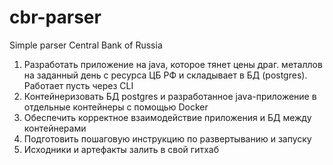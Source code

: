 # cbr-parser
Simple parser Central Bank of Russia

 
1. Разработать приложение на java, которое тянет цены драг. металлов на заданный день с ресурса ЦБ РФ и складывает в БД (postgres). Работает пусть через CLI
2. Контейнеризовать БД postgres и разработанное java-приложение в отдельные контейнеры с помощью Docker
3. Обеспечить корректное взаимодействие приложения и БД между контейнерами
4. Подготовить пошаговую инструкцию по развертыванию и запуску
5. Исходники и артефакты залить в свой гитхаб
